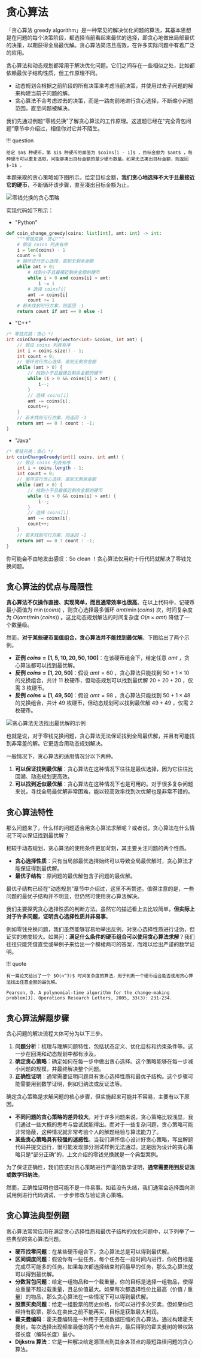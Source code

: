 # 贪心算法

「贪心算法 greedy algorithm」是一种常见的解决优化问题的算法，其基本思想是在问题的每个决策阶段，都选择当前看起来最优的选择，即贪心地做出局部最优的决策，以期获得全局最优解。贪心算法简洁且高效，在许多实际问题中有着广泛的应用。

贪心算法和动态规划都常用于解决优化问题。它们之间存在一些相似之处，比如都依赖最优子结构性质，但工作原理不同。

- 动态规划会根据之前阶段的所有决策来考虑当前决策，并使用过去子问题的解来构建当前子问题的解。
- 贪心算法不会考虑过去的决策，而是一路向前地进行贪心选择，不断缩小问题范围，直至问题被解决。

我们先通过例题“零钱兑换”了解贪心算法的工作原理。这道题已经在“完全背包问题”章节中介绍过，相信你对它并不陌生。

!!! question

    给定 $n$ 种硬币，第 $i$ 种硬币的面值为 $coins[i - 1]$ ，目标金额为 $amt$ ，每种硬币可以重复选取，问能够凑出目标金额的最少硬币数量。如果无法凑出目标金额，则返回 $-1$ 。

本题采取的贪心策略如下图所示。给定目标金额，**我们贪心地选择不大于且最接近它的硬币**，不断循环该步骤，直至凑出目标金额为止。

![零钱兑换的贪心策略](greedy_algorithm.assets/coin_change_greedy_strategy.png)

实现代码如下所示：

- "Python"
```python
def coin_change_greedy(coins: list[int], amt: int) -> int:
    """零钱兑换：贪心"""
    # 假设 coins 列表有序
    i = len(coins) - 1
    count = 0
    # 循环进行贪心选择，直到无剩余金额
    while amt > 0:
        # 找到小于且最接近剩余金额的硬币
        while i > 0 and coins[i] > amt:
            i -= 1
        # 选择 coins[i]
        amt -= coins[i]
        count += 1
    # 若未找到可行方案，则返回 -1
    return count if amt == 0 else -1
```  

- "C++"
```cpp
/* 零钱兑换：贪心 */
int coinChangeGreedy(vector<int> &coins, int amt) {
    // 假设 coins 列表有序
    int i = coins.size() - 1;
    int count = 0;
    // 循环进行贪心选择，直到无剩余金额
    while (amt > 0) {
        // 找到小于且最接近剩余金额的硬币
        while (i > 0 && coins[i] > amt) {
            i--;
        }
        // 选择 coins[i]
        amt -= coins[i];
        count++;
    }
    // 若未找到可行方案，则返回 -1
    return amt == 0 ? count : -1;
}
```  

- "Java"
```java
/* 零钱兑换：贪心 */
int coinChangeGreedy(int[] coins, int amt) {
    // 假设 coins 列表有序
    int i = coins.length - 1;
    int count = 0;
    // 循环进行贪心选择，直到无剩余金额
    while (amt > 0) {
        // 找到小于且最接近剩余金额的硬币
        while (i > 0 && coins[i] > amt) {
            i--;
        }
        // 选择 coins[i]
        amt -= coins[i];
        count++;
    }
    // 若未找到可行方案，则返回 -1
    return amt == 0 ? count : -1;
}
```  

你可能会不由地发出感叹：So clean ！贪心算法仅用约十行代码就解决了零钱兑换问题。

## 贪心算法的优点与局限性

**贪心算法不仅操作直接、实现简单，而且通常效率也很高**。在以上代码中，记硬币最小面值为 $\min(coins)$ ，则贪心选择最多循环 $amt / \min(coins)$ 次，时间复杂度为 $O(amt / \min(coins))$ 。这比动态规划解法的时间复杂度 $O(n \times amt)$ 降低了一个数量级。

然而，**对于某些硬币面值组合，贪心算法并不能找到最优解**。下图给出了两个示例。

- **正例 $coins = [1, 5, 10, 20, 50, 100]$**：在该硬币组合下，给定任意 $amt$ ，贪心算法都可以找到最优解。
- **反例 $coins = [1, 20, 50]$**：假设 $amt = 60$ ，贪心算法只能找到 $50 + 1 \times 10$ 的兑换组合，共计 $11$ 枚硬币，但动态规划可以找到最优解 $20 + 20 + 20$ ，仅需 $3$ 枚硬币。
- **反例 $coins = [1, 49, 50]$**：假设 $amt = 98$ ，贪心算法只能找到 $50 + 1 \times 48$ 的兑换组合，共计 $49$ 枚硬币，但动态规划可以找到最优解 $49 + 49$ ，仅需 $2$ 枚硬币。

![贪心算法无法找出最优解的示例](greedy_algorithm.assets/coin_change_greedy_vs_dp.png)

也就是说，对于零钱兑换问题，贪心算法无法保证找到全局最优解，并且有可能找到非常差的解。它更适合用动态规划解决。

一般情况下，贪心算法的适用情况分以下两种。

1. **可以保证找到最优解**：贪心算法在这种情况下往往是最优选择，因为它往往比回溯、动态规划更高效。
2. **可以找到近似最优解**：贪心算法在这种情况下也是可用的。对于很多复杂问题来说，寻找全局最优解非常困难，能以较高效率找到次优解也是非常不错的。

## 贪心算法特性

那么问题来了，什么样的问题适合用贪心算法求解呢？或者说，贪心算法在什么情况下可以保证找到最优解？

相较于动态规划，贪心算法的使用条件更加苛刻，其主要关注问题的两个性质。

- **贪心选择性质**：只有当局部最优选择始终可以导致全局最优解时，贪心算法才能保证得到最优解。
- **最优子结构**：原问题的最优解包含子问题的最优解。

最优子结构已经在“动态规划”章节中介绍过，这里不再赘述。值得注意的是，一些问题的最优子结构并不明显，但仍然可使用贪心算法解决。

我们主要探究贪心选择性质的判断方法。虽然它的描述看上去比较简单，**但实际上对于许多问题，证明贪心选择性质并非易事**。

例如零钱兑换问题，我们虽然能够容易地举出反例，对贪心选择性质进行证伪，但证实的难度较大。如果问：**满足什么条件的硬币组合可以使用贪心算法求解**？我们往往只能凭借直觉或举例子来给出一个模棱两可的答案，而难以给出严谨的数学证明。

!!! quote

    有一篇论文给出了一个 $O(n^3)$ 时间复杂度的算法，用于判断一个硬币组合能否使用贪心算法找出任意金额的最优解。

    Pearson, D. A polynomial-time algorithm for the change-making problem[J]. Operations Research Letters, 2005, 33(3): 231-234.

## 贪心算法解题步骤

贪心问题的解决流程大体可分为以下三步。

1. **问题分析**：梳理与理解问题特性，包括状态定义、优化目标和约束条件等。这一步在回溯和动态规划中都有涉及。
2. **确定贪心策略**：确定如何在每一步中做出贪心选择。这个策略能够在每一步减小问题的规模，并最终解决整个问题。
3. **正确性证明**：通常需要证明问题具有贪心选择性质和最优子结构。这个步骤可能需要用到数学证明，例如归纳法或反证法等。

确定贪心策略是求解问题的核心步骤，但实施起来可能并不容易，主要有以下原因。

- **不同问题的贪心策略的差异较大**。对于许多问题来说，贪心策略比较浅显，我们通过一些大概的思考与尝试就能得出。而对于一些复杂问题，贪心策略可能非常隐蔽，这种情况就非常考验个人的解题经验与算法能力了。
- **某些贪心策略具有较强的迷惑性**。当我们满怀信心设计好贪心策略，写出解题代码并提交运行，很可能发现部分测试样例无法通过。这是因为设计的贪心策略只是“部分正确”的，上文介绍的零钱兑换就是一个典型案例。

为了保证正确性，我们应该对贪心策略进行严谨的数学证明，**通常需要用到反证法或数学归纳法**。

然而，正确性证明也很可能不是一件易事。如若没有头绪，我们通常会选择面向测试用例进行代码调试，一步步修改与验证贪心策略。

## 贪心算法典型例题

贪心算法常常应用在满足贪心选择性质和最优子结构的优化问题中，以下列举了一些典型的贪心算法问题。

- **硬币找零问题**：在某些硬币组合下，贪心算法总是可以得到最优解。
- **区间调度问题**：假设你有一些任务，每个任务在一段时间内进行，你的目标是完成尽可能多的任务。如果每次都选择结束时间最早的任务，那么贪心算法就可以得到最优解。
- **分数背包问题**：给定一组物品和一个载重量，你的目标是选择一组物品，使得总重量不超过载重量，且总价值最大。如果每次都选择性价比最高（价值 / 重量）的物品，那么贪心算法在一些情况下可以得到最优解。
- **股票买卖问题**：给定一组股票的历史价格，你可以进行多次买卖，但如果你已经持有股票，那么在卖出之前不能再买，目标是获取最大利润。
- **霍夫曼编码**：霍夫曼编码是一种用于无损数据压缩的贪心算法。通过构建霍夫曼树，每次选择出现频率最低的两个节点合并，最后得到的霍夫曼树的带权路径长度（编码长度）最小。
- **Dijkstra 算法**：它是一种解决给定源顶点到其余各顶点的最短路径问题的贪心算法。
